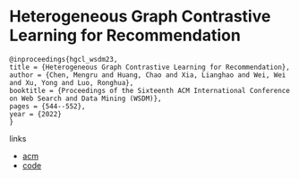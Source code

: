 # Heterogeneous Graph Contrastive Learning for Recommendation

```
@inproceedings{hgcl_wsdm23,
title = {Heterogeneous Graph Contrastive Learning for Recommendation},
author = {Chen, Mengru and Huang, Chao and Xia, Lianghao and Wei, Wei and Xu, Yong and Luo, Ronghua},
booktitle = {Proceedings of the Sixteenth ACM International Conference on Web Search and Data Mining (WSDM)},
pages = {544--552},
year = {2022}
}
```

links
- [acm](https://dl.acm.org/doi/10.1145/3539597.3570484)
- [code](https://github.com/HKUDS/HGCL)
